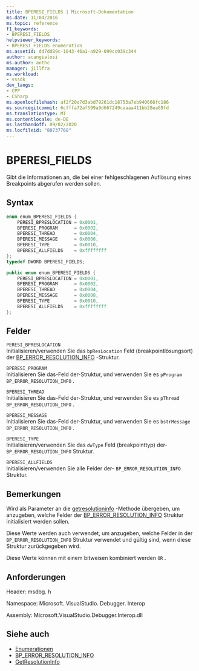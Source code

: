 ```yaml
---
title: BPERESI_FIELDS | Microsoft-Dokumentation
ms.date: 11/04/2016
ms.topic: reference
f1_keywords:
- BPERESI_FIELDS
helpviewer_keywords:
- BPERESI_FIELDS enumeration
ms.assetid: dd7dd89c-1043-46a1-a929-099cc039c344
author: acangialosi
ms.author: anthc
manager: jillfra
ms.workload:
- vssdk
dev_langs:
- CPP
- CSharp
ms.openlocfilehash: af2f20e7d3abd79261dc18753a7eb940666fc186
ms.sourcegitcommit: 6cfffa72af599a9d667249caaaa411bb28ea69fd
ms.translationtype: MT
ms.contentlocale: de-DE
ms.lasthandoff: 09/02/2020
ms.locfileid: "80737768"
---
```

# <a name="bperesi_fields"></a>BPERESI_FIELDS
Gibt die Informationen an, die bei einer fehlgeschlagenen Auflösung eines Breakpoints abgerufen werden sollen.

## <a name="syntax"></a>Syntax

```cpp
enum enum_BPERESI_FIELDS {
    PERESI_BPRESLOCATION = 0x0001,
    BPERESI_PROGRAM      = 0x0002,
    BPERESI_THREAD       = 0x0004,
    BPERESI_MESSAGE      = 0x0008,
    BPERESI_TYPE         = 0x0010,
    BPERESI_ALLFIELDS    = 0xffffffff
};
typedef DWORD BPERESI_FIELDS;
```

```csharp
public enum enum_BPERESI_FIELDS {
    PERESI_BPRESLOCATION = 0x0001,
    BPERESI_PROGRAM      = 0x0002,
    BPERESI_THREAD       = 0x0004,
    BPERESI_MESSAGE      = 0x0008,
    BPERESI_TYPE         = 0x0010,
    BPERESI_ALLFIELDS    = 0xffffffff
};
```

## <a name="fields"></a>Felder
`PERESI_BPRESLOCATION`\
Initialisieren/verwenden Sie das `bpResLocation` Feld (breakpointlösungsort) der [BP_ERROR_RESOLUTION_INFO](../../../extensibility/debugger/reference/bp-error-resolution-info.md) -Struktur.

`BPERESI_PROGRAM`\
Initialisieren Sie das-Feld der-Struktur, und verwenden Sie es `pProgram` `BP_ERROR_RESOLUTION_INFO` .

`BPERESI_THREAD`\
Initialisieren Sie das-Feld der-Struktur, und verwenden Sie es `pThread` `BP_ERROR_RESOLUTION_INFO` .

`BPERESI_MESSAGE`\
Initialisieren Sie das-Feld der-Struktur, und verwenden Sie es `bstrMessage` `BP_ERROR_RESOLUTION_INFO` .

`BPERESI_TYPE`\
Initialisieren/verwenden Sie das `dwType` Feld (breakpointtyp) der- `BP_ERROR_RESOLUTION_INFO` Struktur.

`BPERESI_ALLFIELDS`\
Initialisieren/verwenden Sie alle Felder der- `BP_ERROR_RESOLUTION_INFO` Struktur.

## <a name="remarks"></a>Bemerkungen
Wird als Parameter an die [getresolutioninfo](../../../extensibility/debugger/reference/idebugerrorbreakpointresolution2-getresolutioninfo.md) -Methode übergeben, um anzugeben, welche Felder der [BP_ERROR_RESOLUTION_INFO](../../../extensibility/debugger/reference/bp-error-resolution-info.md) Struktur initialisiert werden sollen.

Diese Werte werden auch verwendet, um anzugeben, welche Felder in der `BP_ERROR_RESOLUTION_INFO` Struktur verwendet und gültig sind, wenn diese Struktur zurückgegeben wird.

Diese Werte können mit einem bitweisen kombiniert werden `OR` .

## <a name="requirements"></a>Anforderungen
Header: msdbg. h

Namespace: Microsoft. VisualStudio. Debugger. Interop

Assembly: Microsoft.VisualStudio.Debugger.Interop.dll

## <a name="see-also"></a>Siehe auch
- [Enumerationen](../../../extensibility/debugger/reference/enumerations-visual-studio-debugging.md)
- [BP_ERROR_RESOLUTION_INFO](../../../extensibility/debugger/reference/bp-error-resolution-info.md)
- [GetResolutionInfo](../../../extensibility/debugger/reference/idebugerrorbreakpointresolution2-getresolutioninfo.md)
